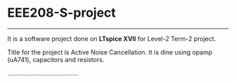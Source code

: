 # EEE208-S-project
---
It is a software project done on **LTspice XVII** for Level-2 Term-2 project.

Title for the project is $\text{Active Noise Cancellation}$. It is dine using opamp (uA741), capacitors and resistors.

........................................
